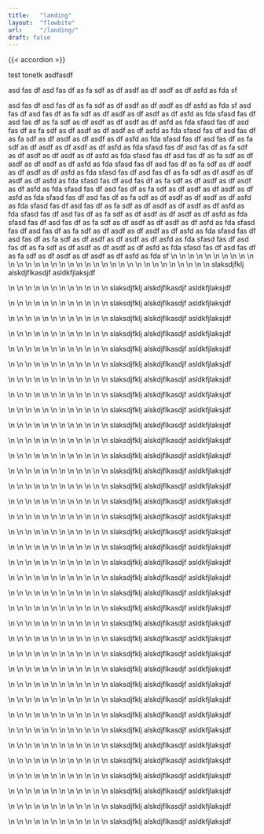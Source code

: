 ```yaml
---
title:   "landing"
layout:  "flowbite"
url:     "/landing/"
draft: false
---
```


{{< accordion >}}


test
tonetk
asdfasdf

asd
fas
df
asd
fas
df
as
fa
sdf
as
df
asdf
as
df
asdf
as
df
asfd
as
fda
sf

asd
fas
df
asd
fas
df
as
fa
sdf
as
df
asdf
as
df
asdf
as
df
asfd
as
fda
sf
asd
fas
df
asd
fas
df
as
fa
sdf
as
df
asdf
as
df
asdf
as
df
asfd
as
fda
sfasd
fas
df
asd
fas
df
as
fa
sdf
as
df
asdf
as
df
asdf
as
df
asfd
as
fda
sfasd
fas
df
asd
fas
df
as
fa
sdf
as
df
asdf
as
df
asdf
as
df
asfd
as
fda
sfasd
fas
df
asd
fas
df
as
fa
sdf
as
df
asdf
as
df
asdf
as
df
asfd
as
fda
sfasd
fas
df
asd
fas
df
as
fa
sdf
as
df
asdf
as
df
asdf
as
df
asfd
as
fda
sfasd
fas
df
asd
fas
df
as
fa
sdf
as
df
asdf
as
df
asdf
as
df
asfd
as
fda
sfasd
fas
df
asd
fas
df
as
fa
sdf
as
df
asdf
as
df
asdf
as
df
asfd
as
fda
sfasd
fas
df
asd
fas
df
as
fa
sdf
as
df
asdf
as
df
asdf
as
df
asfd
as
fda
sfasd
fas
df
asd
fas
df
as
fa
sdf
as
df
asdf
as
df
asdf
as
df
asfd
as
fda
sfasd
fas
df
asd
fas
df
as
fa
sdf
as
df
asdf
as
df
asdf
as
df
asfd
as
fda
sfasd
fas
df
asd
fas
df
as
fa
sdf
as
df
asdf
as
df
asdf
as
df
asfd
as
fda
sfasd
fas
df
asd
fas
df
as
fa
sdf
as
df
asdf
as
df
asdf
as
df
asfd
as
fda
sfasd
fas
df
asd
fas
df
as
fa
sdf
as
df
asdf
as
df
asdf
as
df
asfd
as
fda
sfasd
fas
df
asd
fas
df
as
fa
sdf
as
df
asdf
as
df
asdf
as
df
asfd
as
fda
sfasd
fas
df
asd
fas
df
as
fa
sdf
as
df
asdf
as
df
asdf
as
df
asfd
as
fda
sfasd
fas
df
asd
fas
df
as
fa
sdf
as
df
asdf
as
df
asdf
as
df
asfd
as
fda
sfasd
fas
df
asd
fas
df
as
fa
sdf
as
df
asdf
as
df
asdf
as
df
asfd
as
fda
sfasd
fas
df
asd
fas
df
as
fa
sdf
as
df
asdf
as
df
asdf
as
df
asfd
as
fda
sfasd
fas
df
asd
fas
df
as
fa
sdf
as
df
asdf
as
df
asdf
as
df
asfd
as
fda
sf
\n
\n
\n
\n
\n
\n
\n
\n
\n
\n
\n
\n
\n
\n
\n
\n
\n
\n
\n
\n
\n
\n
\n
\n
\n
\n
\n
\n
\n
\n
\n
\n
\n
\n
slaksdjfklj
alskdjflkasdjf
asldkfjlaksjdf

\n
\n
\n
\n
\n
\n
\n
\n
\n
\n
\n
\n
slaksdjfklj
alskdjflkasdjf
asldkfjlaksjdf

\n
\n
\n
\n
\n
\n
\n
\n
\n
\n
\n
\n
slaksdjfklj
alskdjflkasdjf
asldkfjlaksjdf

\n
\n
\n
\n
\n
\n
\n
\n
\n
\n
\n
\n
slaksdjfklj
alskdjflkasdjf
asldkfjlaksjdf

\n
\n
\n
\n
\n
\n
\n
\n
\n
\n
\n
\n
slaksdjfklj
alskdjflkasdjf
asldkfjlaksjdf

\n
\n
\n
\n
\n
\n
\n
\n
\n
\n
\n
\n
slaksdjfklj
alskdjflkasdjf
asldkfjlaksjdf

\n
\n
\n
\n
\n
\n
\n
\n
\n
\n
\n
\n
slaksdjfklj
alskdjflkasdjf
asldkfjlaksjdf

\n
\n
\n
\n
\n
\n
\n
\n
\n
\n
\n
\n
slaksdjfklj
alskdjflkasdjf
asldkfjlaksjdf

\n
\n
\n
\n
\n
\n
\n
\n
\n
\n
\n
\n
slaksdjfklj
alskdjflkasdjf
asldkfjlaksjdf

\n
\n
\n
\n
\n
\n
\n
\n
\n
\n
\n
\n
slaksdjfklj
alskdjflkasdjf
asldkfjlaksjdf

\n
\n
\n
\n
\n
\n
\n
\n
\n
\n
\n
\n
slaksdjfklj
alskdjflkasdjf
asldkfjlaksjdf

\n
\n
\n
\n
\n
\n
\n
\n
\n
\n
\n
\n
slaksdjfklj
alskdjflkasdjf
asldkfjlaksjdf

\n
\n
\n
\n
\n
\n
\n
\n
\n
\n
\n
\n
slaksdjfklj
alskdjflkasdjf
asldkfjlaksjdf

\n
\n
\n
\n
\n
\n
\n
\n
\n
\n
\n
\n
slaksdjfklj
alskdjflkasdjf
asldkfjlaksjdf

\n
\n
\n
\n
\n
\n
\n
\n
\n
\n
\n
\n
slaksdjfklj
alskdjflkasdjf
asldkfjlaksjdf

\n
\n
\n
\n
\n
\n
\n
\n
\n
\n
\n
\n
slaksdjfklj
alskdjflkasdjf
asldkfjlaksjdf

\n
\n
\n
\n
\n
\n
\n
\n
\n
\n
\n
\n
slaksdjfklj
alskdjflkasdjf
asldkfjlaksjdf

\n
\n
\n
\n
\n
\n
\n
\n
\n
\n
\n
\n
slaksdjfklj
alskdjflkasdjf
asldkfjlaksjdf

\n
\n
\n
\n
\n
\n
\n
\n
\n
\n
\n
\n
slaksdjfklj
alskdjflkasdjf
asldkfjlaksjdf

\n
\n
\n
\n
\n
\n
\n
\n
\n
\n
\n
\n
slaksdjfklj
alskdjflkasdjf
asldkfjlaksjdf

\n
\n
\n
\n
\n
\n
\n
\n
\n
\n
\n
\n
slaksdjfklj
alskdjflkasdjf
asldkfjlaksjdf

\n
\n
\n
\n
\n
\n
\n
\n
\n
\n
\n
\n
slaksdjfklj
alskdjflkasdjf
asldkfjlaksjdf

\n
\n
\n
\n
\n
\n
\n
\n
\n
\n
\n
\n
slaksdjfklj
alskdjflkasdjf
asldkfjlaksjdf

\n
\n
\n
\n
\n
\n
\n
\n
\n
\n
\n
\n
slaksdjfklj
alskdjflkasdjf
asldkfjlaksjdf

\n
\n
\n
\n
\n
\n
\n
\n
\n
\n
\n
\n
slaksdjfklj
alskdjflkasdjf
asldkfjlaksjdf

\n
\n
\n
\n
\n
\n
\n
\n
\n
\n
\n
\n
slaksdjfklj
alskdjflkasdjf
asldkfjlaksjdf

\n
\n
\n
\n
\n
\n
\n
\n
\n
\n
\n
\n
slaksdjfklj
alskdjflkasdjf
asldkfjlaksjdf

\n
\n
\n
\n
\n
\n
\n
\n
\n
\n
\n
\n
slaksdjfklj
alskdjflkasdjf
asldkfjlaksjdf

\n
\n
\n
\n
\n
\n
\n
\n
\n
\n
\n
\n
slaksdjfklj
alskdjflkasdjf
asldkfjlaksjdf

\n
\n
\n
\n
\n
\n
\n
\n
\n
\n
\n
\n
slaksdjfklj
alskdjflkasdjf
asldkfjlaksjdf

\n
\n
\n
\n
\n
\n
\n
\n
\n
\n
\n
\n
slaksdjfklj
alskdjflkasdjf
asldkfjlaksjdf

\n
\n
\n
\n
\n
\n
\n
\n
\n
\n
\n
\n
slaksdjfklj
alskdjflkasdjf
asldkfjlaksjdf

\n
\n
\n
\n
\n
\n
\n
\n
\n
\n
\n
\n
slaksdjfklj
alskdjflkasdjf
asldkfjlaksjdf

\n
\n
\n
\n
\n
\n
\n
\n
\n
\n
\n
\n
slaksdjfklj
alskdjflkasdjf
asldkfjlaksjdf

\n
\n
\n
\n
\n
\n
\n
\n
\n
\n
\n
\n
slaksdjfklj
alskdjflkasdjf
asldkfjlaksjdf

\n
\n
\n
\n
\n
\n
\n
\n
\n
\n
\n
\n
slaksdjfklj
alskdjflkasdjf
asldkfjlaksjdf

\n
\n
\n
\n
\n
\n
\n
\n
\n
\n
\n
\n
slaksdjfklj
alskdjflkasdjf
asldkfjlaksjdf
